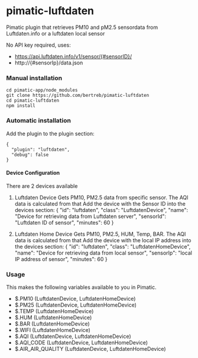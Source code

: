 pimatic-luftdaten
=================

Pimatic plugin that retrieves PM10 and pM2.5 sensordata from Luftdaten.info or a luftdaten local sensor

No API key required, uses: 
- https://api.luftdaten.info/v1/sensor/{#sensorID}/
- http://{#sensorIp}/data.json

### Manual installation

```
cd pimatic-app/node_modules
git clone https://github.com/bertreb/pimatic-luftdaten
cd pimatic-luftdaten
npm install
```

### Automatic installation

Add the plugin to the plugin section:

    {
      "plugin": "luftdaten",
      "debug": false
    }

#### Device Configuration

There are 2 devices available

1. Luftdaten Device
Gets PM10, PM2.5 data from specific sensor. The AQI data is calculated from that
Add the device with the Sensor ID into the devices section:
    {
      "id": "luftdaten",
      "class": "LuftdatenDevice",
      "name": "Device for retrieving data from Luftdaten server",
      "sensorId": "Luftdaten ID of sensor",
      "minutes": 60
    }
    
2. Luftdaten Home Device
Gets PM10, PM2.5, HUM, Temp, BAR. The AQI data is calculated from that
Add the device with the local IP address into the devices section:
    {
      "id": "luftdaten",
      "class": "LuftdatenHomeDevice",
      "name": "Device for retrieving data from local sensor",
      "sensorIp": "local IP address of sensor",
      "minutes": 60
    }
    

### Usage

This makes the following variables available to you in Pimatic.
- $<luftdaten device id>.PM10	(LuftdatenDevice, LuftdatenHomeDevice)
- $<luftdaten device id>.PM25	(LuftdatenDevice, LuftdatenHomeDevice) 
- $<luftdaten device id>.TEMP	(LuftdatenHomeDevice)
- $<luftdaten device id>.HUM	(LuftdatenHomeDevice)
- $<luftdaten device id>.BAR	(LuftdatenHomeDevice)
- $<luftdaten device id>.WIFI	(LuftdatenHomeDevice)
- $<luftdaten device id>.AQI	(LuftdatenDevice, LuftdatenHomeDevice)
- $<luftdaten device id>.AQI_CODE	(LuftdatenDevice, LuftdatenHomeDevice)
- $<luftdaten device id>.AIR_AIR_QUALITY  (LuftdatenDevice, LuftdatenHomeDevice)
